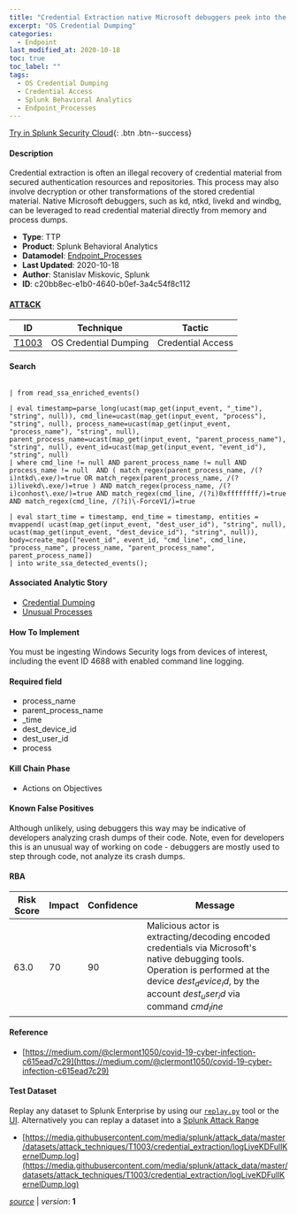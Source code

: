 ```yaml
---
title: "Credential Extraction native Microsoft debuggers peek into the kernel"
excerpt: "OS Credential Dumping"
categories:
  - Endpoint
last_modified_at: 2020-10-18
toc: true
toc_label: ""
tags:
  - OS Credential Dumping
  - Credential Access
  - Splunk Behavioral Analytics
  - Endpoint_Processes
---
```




[Try in Splunk Security Cloud](https://www.splunk.com/en_us/cyber-security.html){: .btn .btn--success}

#### Description

Credential extraction is often an illegal recovery of credential material from secured authentication resources and repositories. This process may also involve decryption or other transformations of the stored credential material. Native Microsoft debuggers, such as kd, ntkd, livekd and windbg, can be leveraged to read credential material directly from memory and process dumps.

- **Type**: TTP
- **Product**: Splunk Behavioral Analytics
- **Datamodel**: [Endpoint_Processes](https://docs.splunk.com/Documentation/CIM/latest/User/EndpointProcesses)
- **Last Updated**: 2020-10-18
- **Author**: Stanislav Miskovic, Splunk
- **ID**: c20bb8ec-e1b0-4640-b0ef-3a4c54f8c112


#### [ATT&CK](https://attack.mitre.org/)

| ID          | Technique   | Tactic         |
| ----------- | ----------- |--------------- |
| [T1003](https://attack.mitre.org/techniques/T1003/) | OS Credential Dumping | Credential Access |

#### Search

```
 
| from read_ssa_enriched_events()

| eval timestamp=parse_long(ucast(map_get(input_event, "_time"), "string", null)), cmd_line=ucast(map_get(input_event, "process"), "string", null), process_name=ucast(map_get(input_event, "process_name"), "string", null), parent_process_name=ucast(map_get(input_event, "parent_process_name"), "string", null), event_id=ucast(map_get(input_event, "event_id"), "string", null) 
| where cmd_line != null AND parent_process_name != null AND process_name != null  AND ( match_regex(parent_process_name, /(?i)ntkd\.exe/)=true OR match_regex(parent_process_name, /(?i)livekd\.exe/)=true ) AND match_regex(process_name, /(?i)conhost\.exe/)=true AND match_regex(cmd_line, /(?i)0xffffffff/)=true AND match_regex(cmd_line, /(?i)\-ForceV1/)=true

| eval start_time = timestamp, end_time = timestamp, entities = mvappend( ucast(map_get(input_event, "dest_user_id"), "string", null), ucast(map_get(input_event, "dest_device_id"), "string", null)), body=create_map(["event_id", event_id, "cmd_line", cmd_line, "process_name", process_name, "parent_process_name", parent_process_name]) 
| into write_ssa_detected_events();
```

#### Associated Analytic Story
* [Credential Dumping](/stories/credential_dumping)
* [Unusual Processes](/stories/unusual_processes)


#### How To Implement
You must be ingesting Windows Security logs from devices of interest, including the event ID 4688 with enabled command line logging.

#### Required field
* process_name
* parent_process_name
* _time
* dest_device_id
* dest_user_id
* process


#### Kill Chain Phase
* Actions on Objectives


#### Known False Positives
Although unlikely, using debuggers this way may be indicative of developers analyzing crash dumps of their code. Note, even for developers this is an unusual way of working on code - debuggers are mostly used to step through code, not analyze its crash dumps.


#### RBA

| Risk Score  | Impact      | Confidence   | Message      |
| ----------- | ----------- |--------------|--------------|
| 63.0 | 70 | 90 | Malicious actor is extracting/decoding encoded credentials via Microsoft&#39;s native debugging tools. Operation is performed at the device $dest_device_id$, by the account $dest_user_id$ via command $cmd_line$ |




#### Reference

* [https://medium.com/@clermont1050/covid-19-cyber-infection-c615ead7c29](https://medium.com/@clermont1050/covid-19-cyber-infection-c615ead7c29)



#### Test Dataset
Replay any dataset to Splunk Enterprise by using our [`replay.py`](https://github.com/splunk/attack_data#using-replaypy) tool or the [UI](https://github.com/splunk/attack_data#using-ui).
Alternatively you can replay a dataset into a [Splunk Attack Range](https://github.com/splunk/attack_range#replay-dumps-into-attack-range-splunk-server)

* [https://media.githubusercontent.com/media/splunk/attack_data/master/datasets/attack_techniques/T1003/credential_extraction/logLiveKDFullKernelDump.log](https://media.githubusercontent.com/media/splunk/attack_data/master/datasets/attack_techniques/T1003/credential_extraction/logLiveKDFullKernelDump.log)



[*source*](https://github.com/splunk/security_content/tree/develop/detections/endpoint/credential_extraction_native_microsoft_debuggers_peek_into_the_kernel.yml) \| *version*: **1**